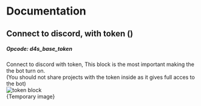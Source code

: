 # Documentation
## Connect to discord, with token ()
##### Opcode: d4s_base_token
Connect to discord with token, This block is the most important making the the bot turn on.\
(You should not share projects with the token inside as it gives full acces to the bot)\
![token block](https://user-images.githubusercontent.com/118752107/211857158-bc771a5c-ba5a-4007-be5c-d77ecf771e55.png)\
{Temporary image}
